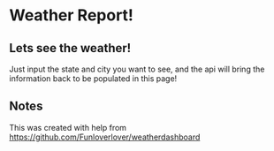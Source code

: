 # Weather Report!

## Lets see the weather!

Just input the state and city you want to see, and the api will bring the information back to be populated in this page!

## Notes

This was created with help from https://github.com/Funloverlover/weatherdashboard